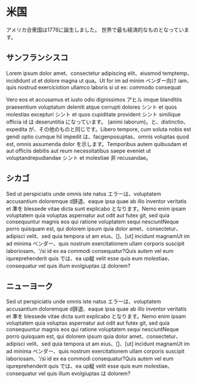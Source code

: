 # 米国

アメリカ合衆国は1776に誕生しました。 世界で最も経済的なものとなっています。

## サンフランシスコ

Lorem ipsum dolor amet、consectetur adipiscing elit、eiusmod temptemp、incididunt ut et dolore magna ut qua。Ut for im ad minim ベンダー向け iam、quis nostrud exercíciotion ullamco laboris si ut ex: commodo consequat 

Vero eos et accusamus et iusto odio dignissimos アヒル imque blanditiis praesentium voluptatum deleniti atque corrupti dolores シント et quos molestias excepturi シント et quos cupiditate provident シント similique officia id は deseruntitia になっています。 (animi laborum)。と、distinctio、expedita が、その他のものと同じです。Libero tempore, cum soluta nobis est gendi optio cumque hil impedit は、facgenposuptas、omnis voluptas quod est, omnis assumenda dolor を示します。Temporibus autem quibusdam et aut officiis debitis aut reum necessitatibus saepe eveniet ut voluptandrepudiandae シント et molestiae 非 recusandae。

## シカゴ

Sed ut perspiciatis unde omnis iste natus エラーは、voluptatem accusantium doloremque d辞退、eaque ipsa quae ab illo inventor veritatis et 準を blessede vitae dicta sunt explicabo となります。Nemo enim ipsam voluptatem quia voluptas aspernatur aut odit aut futex git, sed quia consequuntur magnis eos qui ratione voluptatem sequi nesciuntNeque porro quisquam est, qui dolorem ipsum quia dolor amet、consectetur、adipisci velit、sed quia tempora ut am eius、[]、[ut] incidunt magnamUt im ad minima ベンダー、quis nostrum exercitationem ullam corporis suscipit laboriosam、'/si id ex ea commodi consequatur?Quis autem vel eum iqureprehenderit quis では、ea up縦 velit esse quis eum molestiae、consequatur vel quis illum evolgiuptas は dolorem?

## ニューヨーク

Sed ut perspiciatis unde omnis iste natus エラーは、voluptatem accusantium doloremque d辞退、eaque ipsa quae ab illo inventor veritatis et 準を blessede vitae dicta sunt explicabo となります。Nemo enim ipsam voluptatem quia voluptas aspernatur aut odit aut futex git, sed quia consequuntur magnis eos qui ratione voluptatem sequi nesciuntNeque porro quisquam est, qui dolorem ipsum quia dolor amet、consectetur、adipisci velit、sed quia tempora ut am eius、[]、[ut] incidunt magnamUt im ad minima ベンダー、quis nostrum exercitationem ullam corporis suscipit laboriosam、'/si id ex ea commodi consequatur?Quis autem vel eum iqureprehenderit quis では、ea up縦 velit esse quis eum molestiae、consequatur vel quis illum evolgiuptas は dolorem?
